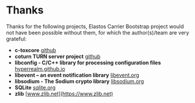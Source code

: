 # Thanks

Thanks for the following projects, Elastos Carrier Bootstrap project would not have been possible without them, for which the author(s)/team are very grateful:

- **c-toxcore** [github](https://github.com/TokTok/c-toxcore)
- **coturn TURN server project** [github](https://github.com/coturn/coturn)
- **libconfig - C/C++ library for processing configuration files** [hyperrealm.github.io](https://hyperrealm.github.io/libconfig/)
- **libevent – an event notification library** [libevent.org](http://libevent.org)
- **libsodium - The Sodium crypto library** [libsodium.org](https://libsodium.org)
- **SQLite** [sqlite.org](http://sqlite.org/)
- **zlib** [www.zlib.net](https://www.zlib.net)

